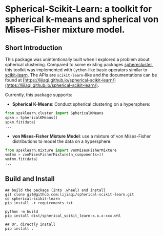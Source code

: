 # Spherical-Scikit-Learn: a toolkit for spherical k-means and spherical von Mises-Fisher mixture model.

## Short Introduction
This package was unintentionally built when I explored a problem about spherical clustering. Compared to some existing packages [spherecluster](https://github.com/jasonlaska/spherecluster), this toolkit was implemented with `Cython`-like basic operators similar to [scikit-learn](https://scikit-learn.org/stable/). The APIs are `scikit-learn`-like and the documentations can be found at [https://lijiaqi.github.io/spherical-scikit-learn/](https://lijiaqi.github.io/spherical-scikit-learn/).

Currently, this package supports:

- **Spherical K-Means**: Conduct spherical clustering on a hypersphere:
```python
from spsklearn.cluster import SphericalKMeans
spkm = SphericalKMeans()
spkm.fit(data)
...
```

- **von Mises-Fisher Mixture Model**: use a mixture of von Mises-Fisher distributions to model the data on a hypersphere.
```python
from spsklearn.mixture import vonMisesFisherMixture
vmfmm = vonMisesFisherMixture(n_components=3)
vmfmm.fit(data)
...
```

## Build and Install
```
## build the package (into .wheel) and install
git clone git@github.com:lijiaqi/spherical-scikit-learn.git
cd spherical-scikit-learn
pip install -r requirements.txt

python -m build
pip install dist/spherical_scikit_learn-x.x.x-xxx.whl

## Or, directly install
pip install .
```

<!-- ## Generate documentations
```
cd doc
sphinx-apidoc -f -o ./source ../spsklearn/
make clean
make html
``` -->